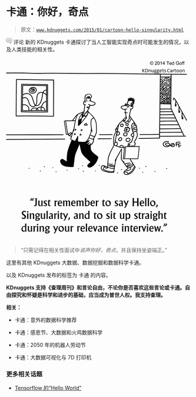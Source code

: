 # 卡通：你好，奇点

> 原文：[`www.kdnuggets.com/2015/01/cartoon-hello-singularity.html`](https://www.kdnuggets.com/2015/01/cartoon-hello-singularity.html)

![c](img/3d9c022da2d331bb56691a9617b91b90.png) 评论 新的 KDnuggets 卡通探讨了当人工智能实现奇点时可能发生的情况，以及人类技能的相关性。

![Hello, Singularity](img/a6500d2abc3a01fa8990b304ca13c55c.png)

> “只需记得在相关性面试中*说声你好，奇点*，并且保持坐姿端正。”

这里有其他 KDnuggets 大数据、数据挖掘和数据科学卡通。

以及 KDnuggets 发布的标签为 卡通 的内容。

**KDnuggets 支持《查理周刊》和言论自由，不论你是否喜欢这些言论或卡通。自由探究和怀疑是科学和进步的基础，应当成为普世人权。我支持查理。**

**相关：**

+   卡通：意外的数据科学推荐

+   卡通：感恩节、大数据和火鸡数据科学

+   卡通：2050 年的机器人劳动节

+   卡通：大数据可视化与 7D 打印机

### 更多相关话题

+   [Tensorflow 的“Hello World”](https://www.kdnuggets.com/2022/05/hello-world-tensorflow.html)
